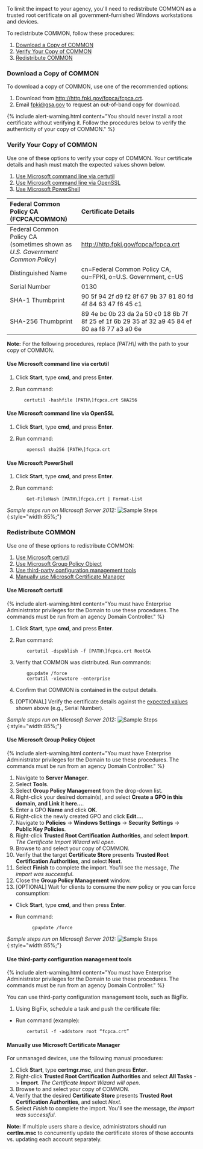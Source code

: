 To limit the impact to your agency, you'll need to redistribute COMMON as a trusted root certificate on all government-furnished Windows workstations and devices. 

To redistribute COMMON, follow these procedures:
1. [Download a Copy of COMMON](#download-a-copy-of-common)
1. [Verify Your Copy of COMMON](#verify-your-copy-of-common)
1. [Redistribute COMMON](#redistribute-common)

### Download a Copy of COMMON

To download a copy of COMMON, use one of the recommended options:
1. Download from http://http.fpki.gov/fcpca/fcpca.crt. 
1. Email fpki@gsa.gov to request an out-of-band copy for download.

{% include alert-warning.html content="You should never install a root certificate without verifying it. Follow the procedures below to verify the authenticity of your copy of COMMON." %} 


### Verify Your Copy of COMMON

Use one of these options to verify your copy of COMMON. Your certificate details and hash must match the expected values shown below. 

1. [Use Microsoft command line via certutil](#use-microsoft-command-line-via-certutil)
1. [Use Microsoft command line via OpenSSL](#use-microsoft-command-line-via-openssl)
1. [Use Microsoft PowerShell](#use-microsoft-powershell)


| **Federal Common Policy CA (FCPCA/COMMON)**  | **Certificate Details**                             |
| :--------  | :-------------------------------     |
| Federal Common Policy CA<br>(sometimes shown as *U.S. Government Common Policy*) | http://http.fpki.gov/fcpca/fcpca.crt |
| Distinguished Name | cn=Federal Common Policy CA, ou=FPKI, o=U.S. Government, c=US |
| Serial Number | 0130 |
| SHA-1 Thumbprint | 90 5f 94 2f d9 f2 8f 67 9b 37 81 80 fd 4f 84 63 47 f6 45 c1 |
| SHA-256 Thumbprint | 89 4e bc 0b 23 da 2a 50 c0 18 6b 7f 8f 25 ef 1f 6b 29 35 af 32 a9 45 84 ef 80 aa f8 77 a3 a0 6e |


**Note:** For the following procedures, replace *[PATH\\]* with the path to your copy of COMMON.


#### Use Microsoft command line via certutil 
1. Click **Start**, type **cmd**, and press **Enter**.
1. Run command:

    ```
	   certutil -hashfile [PATH\]fcpca.crt SHA256
    ```


#### Use Microsoft command line via OpenSSL
1. Click **Start**, type **cmd**, and press **Enter**.
1. Run command:

    ```
        openssl sha256 [PATH\]fcpca.crt
    ```


#### Use Microsoft PowerShell
1. Click **Start**, type **cmd**, and press **Enter**.
1. Run command:

    ```
        Get-FileHash [PATH\]fcpca.crt | Format-List
    ```

*Sample steps run on Microsoft Server 2012:*
![Sample Steps]({{site.baseurl}}/img/verify.gif){:style="width:85%;"}


### Redistribute COMMON 

Use one of these options to redistribute COMMON:

1. [Use Microsoft certutil](#use-microsoft-certutil)
1. [Use Microsoft Group Policy Object](#use-microsoft-group-policy-object)
1. [Use third-party configuration management tools](#use-third-party-configuration-management-tools)
1. [Manually use Microsoft Certificate Manager](#manually-use-microsoft-certificate-manager)


#### Use Microsoft certutil 

{% include alert-warning.html content="You must have Enterprise Administrator privileges for the Domain to use these procedures. The commands must be run from an agency Domain Controller." %}

1. Click **Start**, type **cmd**, and press **Enter**.
1. Run command:

    ```
        certutil -dspublish -f [PATH\]fcpca.crt RootCA
    ```

1. Verify that COMMON was distributed. Run commands:

    ```
        gpupdate /force
        certutil -viewstore -enterprise
    ```

1. Confirm that COMMON is contained in the output details.
1. [OPTIONAL] Verify the certificate details against the [expected values](#verify-your-copy-of-common) shown above (e.g., Serial Number).


*Sample steps run on Microsoft Server 2012:*
![Sample Steps]({{site.baseurl}}/img/certutil.gif){:style="width:85%;"}


#### Use Microsoft Group Policy Object

{% include alert-warning.html content="You must have Enterprise Administrator privileges for the Domain to use these procedures. The commands must be run from an agency Domain Controller." %}

1. Navigate to **Server Manager**.
1. Select **Tools**.
1. Select **Group Policy Management** from the drop-down list.
1. Right-click your desired domain(s), and select **Create a GPO in this domain, and Link it here…**.
1. Enter a GPO **Name** and click **OK**.
1. Right-click the newly created GPO and click **Edit…**.
1. Navigate to **Policies** -> **Windows Settings** -> **Security Settings** -> **Public Key Policies**.  
1. Right-click **Trusted Root Certification Authorities**, and select **Import**. *The Certificate Import Wizard will open*. 
1. Browse to and select your copy of COMMON.
1. Verify that the target **Certificate Store** presents **Trusted Root Certification Authorities**, and select **Next**.
1. Select **Finish** to complete the import.  You'll see the message, *The import was successful*.
1. Close the **Group Policy Management** window.
1. [OPTIONAL] Wait for clients to consume the new policy or you can force consumption:
- Click **Start**, type **cmd**, and then press **Enter**.
- Run command:

    ```
          gpupdate /force
    ```

*Sample steps run on Microsoft Server 2012:*
![Sample Steps]({{site.baseurl}}/img/gpo.gif){:style="width:85%;"}


#### Use third-party configuration management tools

{% include alert-warning.html content="You must have Enterprise Administrator privileges for the Domain to use these procedures. The commands must be run from an agency Domain Controller." %}

You can use third-party configuration management tools, such as BigFix.

1. Using BigFix, schedule a task and push the certificate file:
- Run command (example): 
	
    ```
        certutil -f -addstore root “fcpca.crt”
    ```


#### Manually use Microsoft Certificate Manager
For unmanaged devices, use the following manual procedures:
1. Click **Start**, type **certmgr.msc**, and then press **Enter**.
1. Right-click **Trusted Root Certification Authorities** and select **All Tasks** -> **Import**. *The Certificate Import Wizard will open*. 
1. Browse to and select your copy of COMMON.
1. Verify that the desired **Certificate Store** presents **Trusted Root Certification Authorities**, and select *Next*.
1. Select *Finish* to complete the import. You'll see the message, *the import was successful*.

**Note:** If multiple users share a device, administrators should run **certlm.msc** to concurrently update the certificate stores of those accounts vs. updating each account separately.


